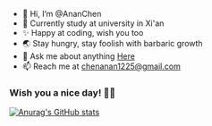 <!--
### Hi there 👋
**Anan1225/Anan1225** is a ✨ _special_ ✨ repository because its `README.md` (this file) appears on your GitHub profile.

Here are some ideas to get you started:

- 🔭 I’m currently working on ...
- 🌱 I’m currently learning ...
- 👯 I’m looking to collaborate on ...
- 🤔 I’m looking for help with ...
- 💬 Ask me about ...
- 📫 How to reach me: ...
- 😄 Pronouns: ...
- ⚡ Fun fact: ...
-->

- 👋 Hi, I’m @AnanChen
- 🌱 Currently study at university in Xi'an 
- ✨ Happy at coding, wish you too
- 🌏 Stay hungry, stay foolish with barbaric growth
- 💬 Ask me about anything [Here](https://github.com/Anan1225/Anan1225/issues/1)
- 📫 Reach me at chenanan1225@gmail.com 

###    Wish you a nice day! 👧🏻

[![Anurag's GitHub stats](https://github-readme-stats.vercel.app/api?username=Anan1225&show_icons=true&theme=graywhite&hide_border=false&hide=prs&count_private=true)](https://github.com/anuraghazra/github-readme-stats)


